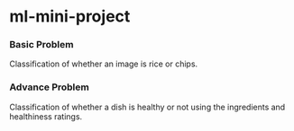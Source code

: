# ml-mini-project

### Basic Problem
Classification of whether an image is rice or chips.

### Advance Problem
Classification of whether a dish is healthy or not using the ingredients and healthiness ratings.

